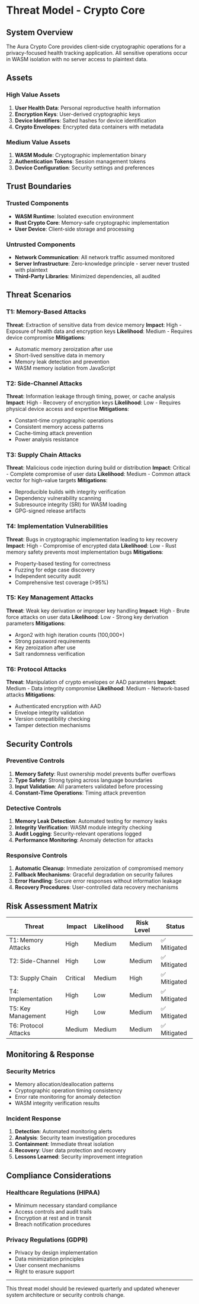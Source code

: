# Threat Model - Crypto Core

## System Overview

The Aura Crypto Core provides client-side cryptographic operations for a privacy-focused health tracking application. All sensitive operations occur in WASM isolation with no server access to plaintext data.

## Assets

### High Value Assets

1. **User Health Data**: Personal reproductive health information
2. **Encryption Keys**: User-derived cryptographic keys
3. **Device Identifiers**: Salted hashes for device identification
4. **Crypto Envelopes**: Encrypted data containers with metadata

### Medium Value Assets

1. **WASM Module**: Cryptographic implementation binary
2. **Authentication Tokens**: Session management tokens
3. **Device Configuration**: Security settings and preferences

## Trust Boundaries

### Trusted Components

- **WASM Runtime**: Isolated execution environment
- **Rust Crypto Core**: Memory-safe cryptographic implementation
- **User Device**: Client-side storage and processing

### Untrusted Components

- **Network Communication**: All network traffic assumed monitored
- **Server Infrastructure**: Zero-knowledge principle - server never trusted with plaintext
- **Third-Party Libraries**: Minimized dependencies, all audited

## Threat Scenarios

### T1: Memory-Based Attacks

**Threat**: Extraction of sensitive data from device memory
**Impact**: High - Exposure of health data and encryption keys
**Likelihood**: Medium - Requires device compromise
**Mitigations**:

- Automatic memory zeroization after use
- Short-lived sensitive data in memory
- Memory leak detection and prevention
- WASM memory isolation from JavaScript

### T2: Side-Channel Attacks

**Threat**: Information leakage through timing, power, or cache analysis
**Impact**: High - Recovery of encryption keys
**Likelihood**: Low - Requires physical device access and expertise
**Mitigations**:

- Constant-time cryptographic operations
- Consistent memory access patterns
- Cache-timing attack prevention
- Power analysis resistance

### T3: Supply Chain Attacks

**Threat**: Malicious code injection during build or distribution
**Impact**: Critical - Complete compromise of user data
**Likelihood**: Medium - Common attack vector for high-value targets
**Mitigations**:

- Reproducible builds with integrity verification
- Dependency vulnerability scanning
- Subresource integrity (SRI) for WASM loading
- GPG-signed release artifacts

### T4: Implementation Vulnerabilities

**Threat**: Bugs in cryptographic implementation leading to key recovery
**Impact**: High - Compromise of encrypted data
**Likelihood**: Low - Rust memory safety prevents most implementation bugs
**Mitigations**:

- Property-based testing for correctness
- Fuzzing for edge case discovery
- Independent security audit
- Comprehensive test coverage (>95%)

### T5: Key Management Attacks

**Threat**: Weak key derivation or improper key handling
**Impact**: High - Brute force attacks on user data
**Likelihood**: Low - Strong key derivation parameters
**Mitigations**:

- Argon2 with high iteration counts (100,000+)
- Strong password requirements
- Key zeroization after use
- Salt randomness verification

### T6: Protocol Attacks

**Threat**: Manipulation of crypto envelopes or AAD parameters
**Impact**: Medium - Data integrity compromise
**Likelihood**: Medium - Network-based attacks
**Mitigations**:

- Authenticated encryption with AAD
- Envelope integrity validation
- Version compatibility checking
- Tamper detection mechanisms

## Security Controls

### Preventive Controls

1. **Memory Safety**: Rust ownership model prevents buffer overflows
2. **Type Safety**: Strong typing across language boundaries
3. **Input Validation**: All parameters validated before processing
4. **Constant-Time Operations**: Timing attack prevention

### Detective Controls

1. **Memory Leak Detection**: Automated testing for memory leaks
2. **Integrity Verification**: WASM module integrity checking
3. **Audit Logging**: Security-relevant operations logged
4. **Performance Monitoring**: Anomaly detection for attacks

### Responsive Controls

1. **Automatic Cleanup**: Immediate zeroization of compromised memory
2. **Fallback Mechanisms**: Graceful degradation on security failures
3. **Error Handling**: Secure error responses without information leakage
4. **Recovery Procedures**: User-controlled data recovery mechanisms

## Risk Assessment Matrix

| Threat               | Impact   | Likelihood | Risk Level | Status       |
| -------------------- | -------- | ---------- | ---------- | ------------ |
| T1: Memory Attacks   | High     | Medium     | Medium     | ✅ Mitigated |
| T2: Side-Channel     | High     | Low        | Medium     | ✅ Mitigated |
| T3: Supply Chain     | Critical | Medium     | High       | ✅ Mitigated |
| T4: Implementation   | High     | Low        | Medium     | ✅ Mitigated |
| T5: Key Management   | High     | Low        | Medium     | ✅ Mitigated |
| T6: Protocol Attacks | Medium   | Medium     | Medium     | ✅ Mitigated |

## Monitoring & Response

### Security Metrics

- Memory allocation/deallocation patterns
- Cryptographic operation timing consistency
- Error rate monitoring for anomaly detection
- WASM integrity verification results

### Incident Response

1. **Detection**: Automated monitoring alerts
2. **Analysis**: Security team investigation procedures
3. **Containment**: Immediate threat isolation
4. **Recovery**: User data protection and recovery
5. **Lessons Learned**: Security improvement integration

## Compliance Considerations

### Healthcare Regulations (HIPAA)

- Minimum necessary standard compliance
- Access controls and audit trails
- Encryption at rest and in transit
- Breach notification procedures

### Privacy Regulations (GDPR)

- Privacy by design implementation
- Data minimization principles
- User consent mechanisms
- Right to erasure support

---

This threat model should be reviewed quarterly and updated whenever
system architecture or security controls change.
